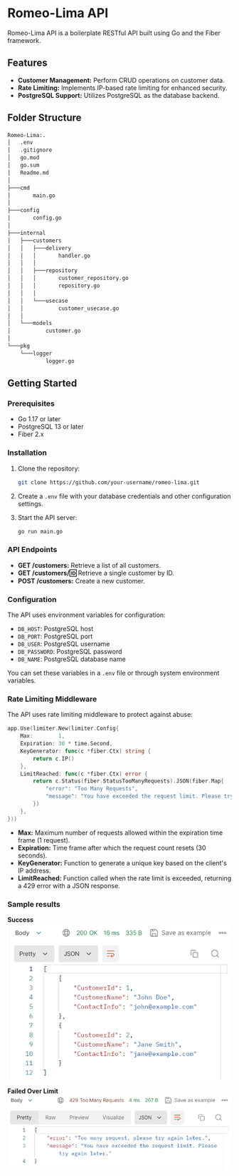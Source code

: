 # Romeo-Lima API

Romeo-Lima API is a boilerplate RESTful API built using Go and the Fiber framework.

## Features

- **Customer Management:** Perform CRUD operations on customer data.
- **Rate Limiting:** Implements IP-based rate limiting for enhanced security.
- **PostgreSQL Support:** Utilizes PostgreSQL as the database backend.

## Folder Structure
```bash
Romeo-Lima:.
│   .env
│   .gitignore
│   go.mod
│   go.sum
│   Readme.md
│
├───cmd
│       main.go
│
├───config
│       config.go
│
├───internal
│   ├───customers
│   │   ├───delivery
│   │   │       handler.go
│   │   │
│   │   ├───repository
│   │   │       customer_repository.go
│   │   │       repository.go
│   │   │
│   │   └───usecase
│   │           customer_usecase.go
│   │
│   └───models
│           customer.go
│
└───pkg
    └───logger
            logger.go

``` 

## Getting Started

### Prerequisites

- Go 1.17 or later
- PostgreSQL 13 or later
- Fiber 2.x

### Installation

1. Clone the repository:
   ```bash
   git clone https://github.com/your-username/romeo-lima.git
   ```

2. Create a `.env` file with your database credentials and other configuration settings.

3. Start the API server:
   ```bash
   go run main.go
   ```

### API Endpoints

- **GET /customers:** Retrieve a list of all customers.
- **GET /customers/:id:** Retrieve a single customer by ID.
- **POST /customers:** Create a new customer.

### Configuration

The API uses environment variables for configuration:

- `DB_HOST`: PostgreSQL host
- `DB_PORT`: PostgreSQL port
- `DB_USER`: PostgreSQL username
- `DB_PASSWORD`: PostgreSQL password
- `DB_NAME`: PostgreSQL database name

You can set these variables in a `.env` file or through system environment variables.

### Rate Limiting Middleware

The API uses rate limiting middleware to protect against abuse:

```go
app.Use(limiter.New(limiter.Config{
    Max:        1,
    Expiration: 30 * time.Second,
    KeyGenerator: func(c *fiber.Ctx) string {
        return c.IP()
    },
    LimitReached: func(c *fiber.Ctx) error {
        return c.Status(fiber.StatusTooManyRequests).JSON(fiber.Map{
            "error": "Too Many Requests",
            "message": "You have exceeded the request limit. Please try again later.",
        })
    },
}))
```

- **Max:** Maximum number of requests allowed within the expiration time frame (1 request).
- **Expiration:** Time frame after which the request count resets (30 seconds).
- **KeyGenerator:** Function to generate a unique key based on the client's IP address.
- **LimitReached:** Function called when the rate limit is exceeded, returning a 429 error with a JSON response.

### Sample results
**Success**
![success-sample](/assets/success.png)


**Failed Over Limit**
![over-limit-sample](/assets/failed.png)
